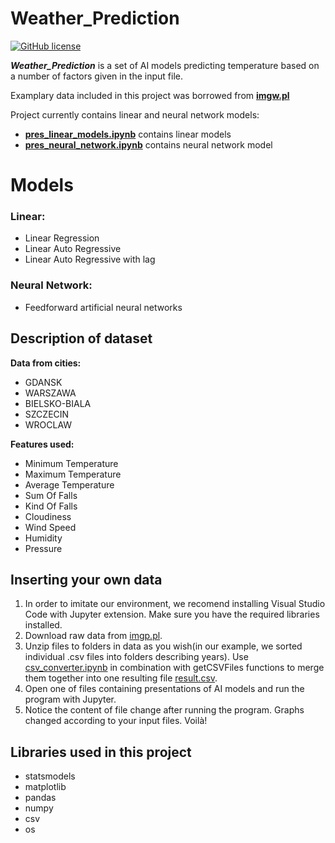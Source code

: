 # Weather_Prediction

[![GitHub license](https://img.shields.io/badge/license-MIT-blue.svg)](https://github.com/mikitomi21/Weather_Prediction/blob/main/LICENSE)

***Weather_Prediction*** is a set of AI models predicting temperature based on a number of factors given in the input file.

Examplary data included in this project was borrowed from **[imgw.pl](https://danepubliczne.imgw.pl)**

Project currently contains linear and neural network models:
-   [**pres_linear_models.ipynb**](https://github.com/mikitomi21/Weather_Prediction/blob/main/pres_linear_models.ipynb) contains linear models
-   [**pres_neural_network.ipynb**](https://github.com/mikitomi21/Weather_Prediction/blob/main/pres_neural_network.ipynb) contains neural network model

# Models
<h3>Linear:</h3>
<ul>
<li>Linear Regression</li>
<li>Linear Auto Regressive</li>
<li>Linear Auto Regressive with lag</li>
</ul>

<h3>Neural Network:</h3>
<ul>
<li>Feedforward artificial neural networks</li>
</ul>

## Description of dataset
<b>Data from cities:</b>
<ul>
<li>GDANSK</li>
<li>WARSZAWA</li>
<li>BIELSKO-BIALA</li>
<li>SZCZECIN</li>
<li>WROCLAW</li>
</ul>

<b>Features used:</b>
<ul>
<li>Minimum Temperature</li>
<li>Maximum Temperature</li>
<li>Average Temperature</li>
<li>Sum Of Falls</li>
<li>Kind Of Falls</li>
<li>Cloudiness</li>
<li>Wind Speed</li>
<li>Humidity</li>
<li>Pressure</li>
</ul>

## Inserting your own data
<ol typ="1">
<li>In order to imitate our environment, we recomend installing Visual Studio Code with Jupyter extension. Make sure you have the required libraries installed.</li>
<li>Download raw data from <a href="https://danepubliczne.imgw.pl">imgp.pl</a>.</li>
<li>Unzip files to folders in data as you wish(in our example, we sorted individual .csv files into folders describing years). Use <a href="https://github.com/mikitomi21/Weather_Prediction/blob/main/csv_converter.ipynb">csv_converter.ipynb</a> in combination with getCSVFiles functions to merge them together into one resulting file <a href="https://github.com/mikitomi21/Weather_Prediction/blob/main/result.csv">result.csv</a>.</li>
<li>Open one of files containing presentations of AI models and run the program with Jupyter.</li>
<li>Notice the content of file change after running the program. Graphs changed according to your input files. Voilà!</li>
</ol>

## Libraries used in this project
<ul>
<li>statsmodels</li>
<li>matplotlib</li>
<li>pandas</li>
<li>numpy</li>
<li>csv</li>
<li>os</li>
</ul>
